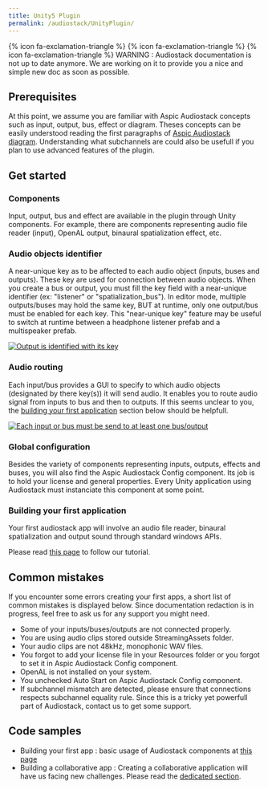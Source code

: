 ```yaml
---
title: Unity5 Plugin
permalink: /audiostack/UnityPlugin/
---
```


{% icon fa-exclamation-triangle  %} {% icon fa-exclamation-triangle  %} {% icon fa-exclamation-triangle  %} WARNING : Audiostack documentation is not up to date anymore. We are working on it to provide you a nice and simple new doc as soon as possible.

Prerequisites
-----

At this point, we assume you are familiar with Aspic Audiostack concepts such as input, output, bus, effect or diagram. Theses concepts can be easily understood reading the first paragraphs of [Aspic Audiostack diagram](../Index.md). Understanding what subchannels are could also be usefull if you plan to use advanced features of the plugin.

Get started
-----

### Components
Input, output, bus and effect are available in the plugin through Unity components. For example, there are components representing audio file reader (input), OpenAL output, binaural spatialization effect, etc.

### Audio objects identifier
A near-unique key as to be affected to each audio object (inputs, buses and outputs). These key are used for connection between audio objects.
When you create a bus or output, you must fill the key field with a near-unique identifier (ex: "listener" or "spatialization_bus"). In editor mode, multiple outputs/buses may hold the same key, BUT at runtime, only one output/bus must be enabled for each key. This "near-unique key" feature may be useful to switch at runtime between a headphone listener prefab and a multispeaker prefab.

[![Output is identified with its key](../img/unity_output_key.png)](../img/unity_output_key.png)

### Audio routing
Each input/bus provides a GUI to specify to which audio objects (designated by there key(s)) it will send audio. It enables you to route audio signal from inputs to bus and then to outputs. If this seems unclear to you, the [building your first application](#building-your-first-application) section below should be helpfull.

[![Each input or bus must be send to at least one bus/output](../img/unity_send_to_keys.png)](../img/unity_send_to_keys.png)

### Global configuration
Besides the variety of components representing inputs, outputs, effects and buses, you will also find the Aspic Audiostack Config component. Its job is to hold your license and general properties. Every Unity application using Audiostack must instanciate this component at some point.


### Building your first application
Your first audiostack app will involve an audio file reader, binaural spatialization and output sound through standard windows APIs.

Please read [this page](../UnityBasicSample.md) to follow our tutorial.


Common mistakes
-----

If you encounter some errors creating your first apps, a short list of common mistakes is displayed below. Since documentation redaction is in progress, feel free to ask us for any support you might need.

-	Some of your inputs/buses/outputs are not connected properly.
-	You are using audio clips stored outside StreamingAssets folder.
-	Your audio clips are not 48kHz, monophonic WAV files.
-	You forgot to add your license file in your Resources folder or you forgot to set it in Aspic Audiostack Config component.
-	OpenAL is not installed on your system.
-	You unchecked Auto Start on Aspic Audiostack Config component.
-	If subchannel mismatch are detected, please ensure that connections respects subchannel equality rule. Since this is a tricky yet powerfull part of Audiostack, contact us to get some support.


Code samples
-----

- Building your first app : basic usage of Audiostack components at [this page](../UnityBasicSample.md)
- Building a collaborative app : Creating a collaborative application will have us facing new challenges. Please read the [dedicated section](../UnityCollaborativeSample.md).
